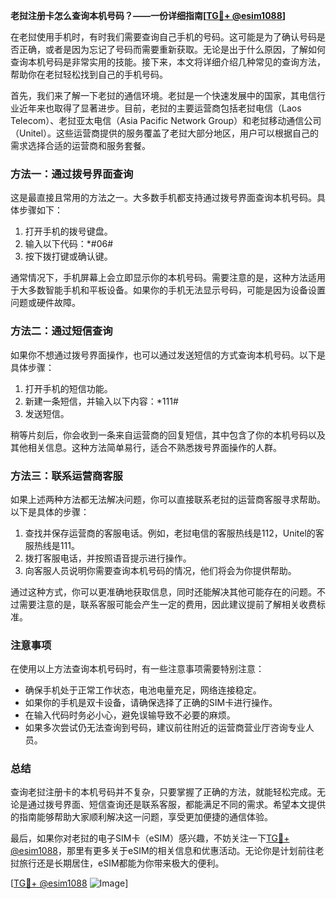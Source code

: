 **老挝注册卡怎么查询本机号码？——一份详细指南[[TG💪+ @esim1088](https://t.me/s/esim1088)]**

在老挝使用手机时，有时我们需要查询自己手机的号码。这可能是为了确认号码是否正确，或者是因为忘记了号码而需要重新获取。无论是出于什么原因，了解如何查询本机号码是非常实用的技能。接下来，本文将详细介绍几种常见的查询方法，帮助你在老挝轻松找到自己的手机号码。

首先，我们来了解一下老挝的通信环境。老挝是一个快速发展中的国家，其电信行业近年来也取得了显著进步。目前，老挝的主要运营商包括老挝电信（Laos Telecom）、老挝亚太电信（Asia Pacific Network Group）和老挝移动通信公司（Unitel）。这些运营商提供的服务覆盖了老挝大部分地区，用户可以根据自己的需求选择合适的运营商和服务套餐。

### 方法一：通过拨号界面查询

这是最直接且常用的方法之一。大多数手机都支持通过拨号界面查询本机号码。具体步骤如下：

1. 打开手机的拨号键盘。
2. 输入以下代码：*#06#
3. 按下拨打键或确认键。

通常情况下，手机屏幕上会立即显示你的本机号码。需要注意的是，这种方法适用于大多数智能手机和平板设备。如果你的手机无法显示号码，可能是因为设备设置问题或硬件故障。

### 方法二：通过短信查询

如果你不想通过拨号界面操作，也可以通过发送短信的方式查询本机号码。以下是具体步骤：

1. 打开手机的短信功能。
2. 新建一条短信，并输入以下内容：*111#
3. 发送短信。

稍等片刻后，你会收到一条来自运营商的回复短信，其中包含了你的本机号码以及其他相关信息。这种方法简单易行，适合不熟悉拨号界面操作的人群。

### 方法三：联系运营商客服

如果上述两种方法都无法解决问题，你可以直接联系老挝的运营商客服寻求帮助。以下是具体的步骤：

1. 查找并保存运营商的客服电话。例如，老挝电信的客服热线是112，Unitel的客服热线是111。
2. 拨打客服电话，并按照语音提示进行操作。
3. 向客服人员说明你需要查询本机号码的情况，他们将会为你提供帮助。

通过这种方式，你可以更准确地获取信息，同时还能解决其他可能存在的问题。不过需要注意的是，联系客服可能会产生一定的费用，因此建议提前了解相关收费标准。

### 注意事项

在使用以上方法查询本机号码时，有一些注意事项需要特别注意：

- 确保手机处于正常工作状态，电池电量充足，网络连接稳定。
- 如果你的手机是双卡设备，请确保选择了正确的SIM卡进行操作。
- 在输入代码时务必小心，避免误输导致不必要的麻烦。
- 如果多次尝试仍无法查询到号码，建议前往附近的运营商营业厅咨询专业人员。

### 总结

查询老挝注册卡的本机号码并不复杂，只要掌握了正确的方法，就能轻松完成。无论是通过拨号界面、短信查询还是联系客服，都能满足不同的需求。希望本文提供的指南能够帮助大家顺利解决这一问题，享受更加便捷的通信体验。

最后，如果你对老挝的电子SIM卡（eSIM）感兴趣，不妨关注一下[TG💪+ @esim1088](https://t.me/s/esim1088)，那里有更多关于eSIM的相关信息和优惠活动。无论你是计划前往老挝旅行还是长期居住，eSIM都能为你带来极大的便利。

[[TG💪+ @esim1088](https://t.me/s/esim1088) ![Image](https://i.postimg.cc/4NQfJmqS/Snipaste-2025-05-13-00-14-12.png)]